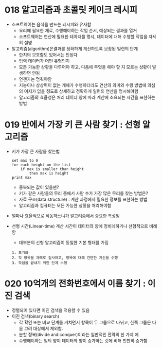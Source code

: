 # 018 알고리즘과 초콜릿 케이크 레시피

- 소프트웨어는 음식을 만드는 레시피와 유사함
    - 요리에 필요한 재료, 수행해야하는 작업 순서, 예상되는 결과를 열거
    - 소프트웨어는 연산에 필요한 데이터를 명시, 데이터에 대해 수행할 작업을 자세히 설명
- 알고리즘(algorithm)은결과를 정확하게 계산하도록 보장된 일련의 단계
    - 한치의 모호함도 있어서는 안된다
    - 입력 데이터가 어떤 유형인지
    - 모든 가능한 상황을 다루어야 하고, 다음에 무엇을 해야 할 지 모르는 상황이 발생하면 안됨
    - 언젠가는 멈춰야함
    - 지능이나 상상력이 없는 개체가 수행하더라도 연산의 의미와 수행 방법에 의심의 여지가 없을 정도로 상세하고 정확하게 일련의 연산을 명시해야함
    - 알고리즘의 효율성은 처리 데이터 양에 따라 계산에 소요되는 시간을 표현하는 방법

# 019 반에서 가장 키 큰 사람 찾기 : 선형 알고리즘

- 키가 가장 큰 사람을 찾는법
    
    ```
    set max to 0
    for each height on the list
    	if max is smaller than height
    		then max is height
    print max 
    ```
    
    - 중복되는 값이 있을땐?
    - 키가 같은 사람들의 무리 중에서 사람 수가 가장 많은 무리를 찾는 방법은?
    - 자료 구조(data structure) : 계산 과정에서 필요한 정보를 표현하는 방법
    - 알고리즘과 컴퓨터는 모든 가능한 상황을 처리해야함
- 얼마나 효율적으로 작동하느냐가 알고리즘에서 중요한 특성임
- 선형 시간(Linear-time) 계산 시간이 데이터의 양에 정비례하거나 선형적으로 비례함
    - 대부분의 선형 알고리즘이 동일한 기본 형태를 가짐
    ```
    1. 초기화
    2. 각 항목을 차례로 검사하고, 항목에 대해 간단한 계산을 수행
    3. 작업을 끝내기 위한 단계 수행
    ```

# 020 10억개의 전화번호에서 이름 찾기 : 이진 검색

- 정렬되어 있다면 이진 검색을 적용할 수 있음
- 이진 검색(binary search)
    - 각 확인 또는 비교 단계를 거치면서 항목이 두 그룹으로 나뉘고, 한쪽 그룹은 다음 고려 대상에서 제외함.
    - 분할 정복(divide and conquer)이라는 일반적인 전략의 한 가지 예
    - 수행해야하는 일의 양이 데이터의 양이 증가하는 것에 비해 천천히 증가함